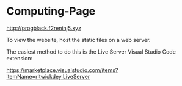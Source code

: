 # Computing-Page

http://progblack.f2reninj5.xyz

To view the website, host the static files on a web server.

The easiest method to do this is the Live Server Visual Studio Code extension:

https://marketplace.visualstudio.com/items?itemName=ritwickdey.LiveServer
